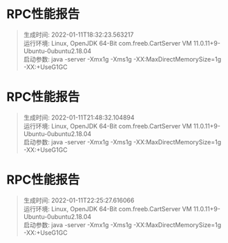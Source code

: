 # RPC性能报告
> 生成时间: 2022-01-11T18:32:23.563217<br>
> 运行环境: Linux, OpenJDK 64-Bit com.freeb.CartServer VM 11.0.11+9-Ubuntu-0ubuntu2.18.04<br>
> 启动参数: java -server -Xmx1g -Xms1g -XX:MaxDirectMemorySize=1g -XX:+UseG1GC<br>

# RPC性能报告
> 生成时间: 2022-01-11T21:48:32.104894<br>
> 运行环境: Linux, OpenJDK 64-Bit com.freeb.CartServer VM 11.0.11+9-Ubuntu-0ubuntu2.18.04<br>
> 启动参数: java -server -Xmx1g -Xms1g -XX:MaxDirectMemorySize=1g -XX:+UseG1GC<br>

# RPC性能报告
> 生成时间: 2022-01-11T22:25:27.616066<br>
> 运行环境: Linux, OpenJDK 64-Bit com.freeb.CartServer VM 11.0.11+9-Ubuntu-0ubuntu2.18.04<br>
> 启动参数: java -server -Xmx1g -Xms1g -XX:MaxDirectMemorySize=1g -XX:+UseG1GC<br>

